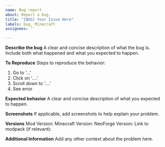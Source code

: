 ```yaml
---
name: Bug report
about: Report a bug.
title: "[BUG] Your Issue Here"
labels: bug, Minecraft
assignees: ''

---
```


**Describe the bug**
A clear and concise description of what the bug is. Include both what happened and what you expected to happen.

**To Reproduce**
Steps to reproduce the behavior:
1. Go to '...'
2. Click on '....'
3. Scroll down to '....'
4. See error

**Expected behavior**
A clear and concise description of what you expected to happen.

**Screenshots**
If applicable, add screenshots to help explain your problem.

**Versions**
Mod Version:
Minecraft Version:
NeoForge Version:
Link to modpack (if relevant):

**Additional Information**
Add any other context about the problem here.
